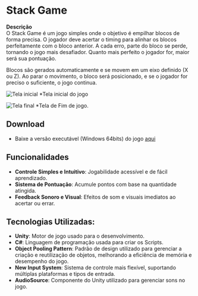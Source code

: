 # Stack Game

**Descrição**  
O Stack Game é um jogo simples onde o objetivo é empilhar blocos de forma precisa. O jogador deve acertar o timing para alinhar os blocos perfeitamente com o bloco anterior. A cada erro, parte do bloco se perde, tornando o jogo mais desafiador. Quanto mais perfeito o jogador for, maior será sua pontuação.

Blocos são gerados automaticamente e se movem em um eixo definido (X ou Z). Ao parar o movimento, o bloco será posicionado, e se o jogador for preciso o suficiente, o jogo continua.

![Tela inicial](https://drive.google.com/uc?id=1fyP7zZT2CFfE_MzswTJJ3G3ErSP_xg4m)
*Tela inicial do jogo

![Tela final](https://drive.google.com/uc?id=1JHh2ejCNS0ZhXrKI86Cz2-ajou_q4kHn)
*Tela de Fim de jogo.

## Download
- Baixe a versão executável (Windows 64bits) do jogo <a href="https://drive.google.com/file/d/1YA7ZF4QvDhtzhGQ9SRhxMicZqTqLveEh/view?usp=sharing" target="_blank" rel="noopener noreferrer">aqui</a>

## Funcionalidades

- **Controle Simples e Intuitivo**: Jogabilidade acessível e de fácil aprendizado.
- **Sistema de Pontuação**: Acumule pontos com base na quantidade atingida.
- **Feedback Sonoro e Visual**: Efeitos de som e visuais imediatos ao acertar ou errar.

## Tecnologias Utilizadas:

- **Unity**: Motor de jogo usado para o desenvolvimento.
- **C#**: Linguagem de programação usada para criar os Scripts.
- **Object Pooling Pattern**: Padrão de design utilizado para gerenciar a criação e reutilização de objetos, melhorando a eficiência de memória e desempenho do jogo.
- **New Input System**: Sistema de controle mais flexível, suportando múltiplas plataformas e tipos de entrada.
- **AudioSource**: Componente do Unity utilizado para gerenciar sons no jogo.


